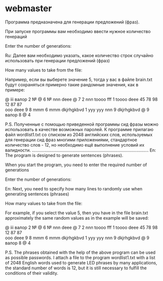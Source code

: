 # webmaster
Программа предназначена для генерации предложений (фраз).

При запуске программы вам необходимо ввести нужное количество генераций

Enter the number of generations: 

Ru:
Далее вам необходимо указать, какое количество строк случайно использовать при
генерации предложений (фраз)

How many values to take from the file:

Например, если вы выберете значение 5, тогда у вас в файле brain.txt будут сохраняться
примерно такие рандомные значения, как в примере:

@ iii валор 2 № 
@ 6 № nnn deee 
@ 7 2 nnn toooo 
fff 1 toooo deee 45 78 98 12 87 87  
ooo deee 9 8 mmm 
6 mmm dkjrhgkbvd 1 yyy 
yyy nnn 9 dkjrhgkbvd @ 
9 валор 8 @ 4 

P.S. Полученные с помощью приведенной программы сид фразы можно использовать в качестве
возможных паролей. К программе прилагаю файл wordlist1.txt со списком из 2048 английских слов,
используемых для генерации сид фраз многими приложениями, стандартное количество слов - 12, но
необходимо ещё выполнение условий их валидности.
...............................................................................................
En:
The program is designed to generate sentences (phrases).

When you start the program, you need to enter the required number of generations

Enter the number of generations: 

En:
Next, you need to specify how many lines to randomly use when
generating sentences (phrases)

How many values to take from the file:

For example, if you select the value 5, then you have in the file brain.txt approximately the
same random values as in the example will be saved:

@ iii валор 2 № 
@ 6 № nnn deee 
@ 7 2 nnn toooo 
fff 1 toooo deee 45 78 98 12 87 87  
ooo deee 9 8 mmm 
6 mmm dkjrhgkbvd 1 yyy 
yyy nnn 9 dkjrhgkbvd @ 
9 валор 8 @ 4 

P.S. The phrases obtained with the help of the above program can be used as possible passwords.
I attach a file to the program wordlist1.txt with a list of 2048 English words used to generate
LED phrases by many applications, the standard number of words is 12, but it is still necessary
to fulfill the conditions of their validity.

